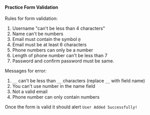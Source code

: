 #### Practice Form Validation

Rules for form validation:

1. Username "can't be less than 4 characters"
2. Name can't be numbers
3. Email must contain the symbol `@`
4. Email must be at least 6 characters
5. Phone numbers can only be a number
6. Length of phone number can't be less than 7
8. Password and confirm password must be same.

Messages for error:

1. `__` can't be less than `__` characters (replace `__` with field name)
2. You can't use number in the name field
3. Not a valid email
4. Phone number can only contain numbers

Once the form is valid it should alert `User Added Successfully!`
